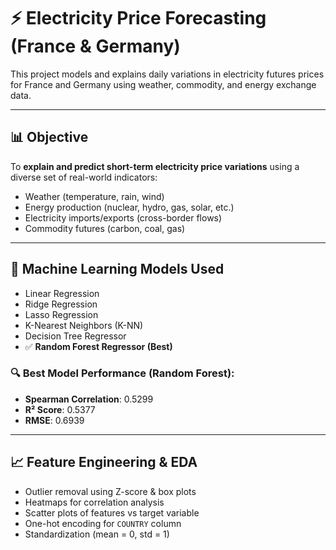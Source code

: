 # ⚡ Electricity Price Forecasting (France & Germany)

This project models and explains daily variations in electricity futures prices for France and Germany using weather, commodity, and energy exchange data.

---

## 📊 Objective

To **explain and predict short-term electricity price variations** using a diverse set of real-world indicators:
- Weather (temperature, rain, wind)
- Energy production (nuclear, hydro, gas, solar, etc.)
- Electricity imports/exports (cross-border flows)
- Commodity futures (carbon, coal, gas)

---

## 🧠 Machine Learning Models Used

- Linear Regression
- Ridge Regression
- Lasso Regression
- K-Nearest Neighbors (K-NN)
- Decision Tree Regressor
- ✅ **Random Forest Regressor (Best)**

### 🔍 Best Model Performance (Random Forest):
- **Spearman Correlation**: 0.5299
- **R² Score**: 0.5377  
- **RMSE**: 0.6939  

---

## 📈 Feature Engineering & EDA

- Outlier removal using Z-score & box plots
- Heatmaps for correlation analysis
- Scatter plots of features vs target variable
- One-hot encoding for `COUNTRY` column
- Standardization (mean = 0, std = 1)


